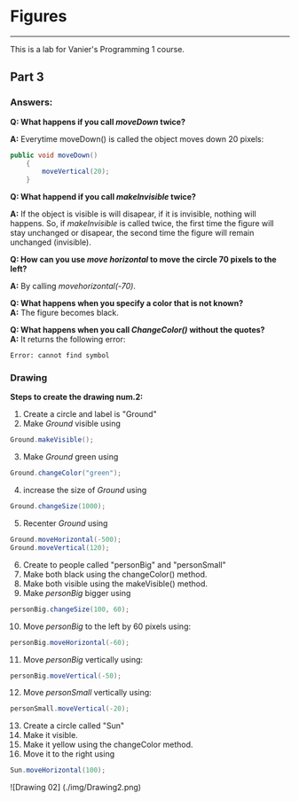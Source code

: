 # Figures
---
This is a lab for Vanier's Programming 1 course.

## Part 3
### Answers:

**Q: What happens if you call *moveDown* twice?**  

**A:** Everytime moveDown() is called the object moves down 20 pixels:
``` java
public void moveDown()
    {
        moveVertical(20);
    }
```

**Q: What happend if you call *makeInvisible* twice?**  

**A:** If the object is visible is will disapear, if it is invisible, nothing will happens. So, if *makeInvisible* is called twice, the first time the figure will stay unchanged or disapear, the second time the figure will remain unchanged (invisible).


**Q: How can you use *move horizontal* to move the circle 70 pixels to the left?**  

**A:** By calling *movehorizontal(-70)*.  

**Q: What happens when you specify a color that is not known?**  
**A:** The figure becomes black.  

**Q: What happens when you call *ChangeColor()* without the quotes?**  
**A:** It returns the following error:
``` text
Error: cannot find symbol
```  

### Drawing

**Steps to create the drawing num.2:**

1. Create a circle and label is "Ground"
2. Make *Ground* visible using 
``` java 
Ground.makeVisible();
```
3. Make *Ground* green using  
``` java 
Ground.changeColor("green");
```
4. increase the size of *Ground* using
``` java
Ground.changeSize(1000);
```
5. Recenter *Ground* using
``` java
Ground.moveHorizontal(-500);
Ground.moveVertical(120);
```
6. Create to people called "personBig" and "personSmall"
7. Make both black using the changeColor() method.
8. Make both visible using the makeVisible() method.
9. Make *personBig* bigger using
``` java 
personBig.changeSize(100, 60);
```
10. Move *personBig* to the left by 60 pixels using:
``` java
personBig.moveHorizontal(-60);
```
11. Move *personBig* vertically using:
``` java
personBig.moveVertical(-50);
```
12. Move *personSmall* vertically using:
``` java
personSmall.moveVertical(-20);
```
13. Create a circle called "Sun"
14. Make it visible.
15. Make it yellow using the changeColor method.
16. Move it to the right using
``` java
Sun.moveHorizontal(100);
```
![Drawing 02] (./img/Drawing2.png)







